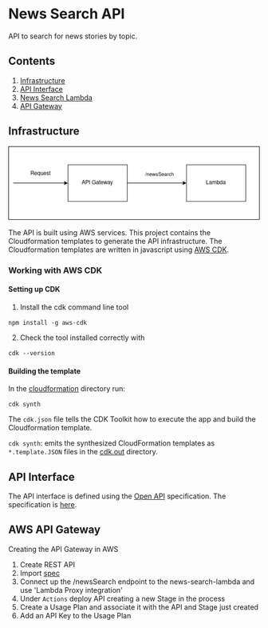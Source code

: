 # News Search API

API to search for news stories by topic.

## Contents

1. [Infrastructure](#infrastucture)
2. [API Interface](#api-interface)
3. [News Search Lambda](./news-search-lambda/README.md)
4. [API Gateway](#aws-api-gateway)

## Infrastructure

![](./Architecture.png)

The API is built using AWS services. This project contains the Cloudformation templates to generate the API infrastructure. The Cloudformation templates are written in javascript using [AWS CDK](https://docs.aws.amazon.com/cdk/).

### Working with AWS CDK

#### Setting up CDK

1. Install the cdk command line tool

```
npm install -g aws-cdk
```

2. Check the tool installed correctly with 

```
cdk --version
```

#### Building the template

In the [cloudformation](./cloudformation) directory run:

```
cdk synth
```

The `cdk.json` file tells the CDK Toolkit how to execute the app and build the Cloudformation template.

`cdk synth`: emits the synthesized CloudFormation templates as `*.template.JSON` files in the [cdk.out](./cloudformation/cdk.out)  directory.

## API Interface

The API interface is defined using the [Open API](https://swagger.io/docs/specification/about/) specification. The specification is [here](./apiSpecification.yml).

## AWS API Gateway

Creating the API Gateway in AWS

1. Create REST API
2. Import [spec](./apiSpecification.yml)
3. Connect up the /newsSearch endpoint to the news-search-lambda and use 'Lambda Proxy integration'
4. Under `Actions` deploy API creating a new Stage in the process
5. Create a Usage Plan and associate it with the API and Stage just created
6. Add an API Key to the Usage Plan
